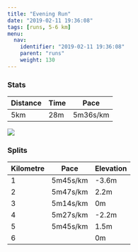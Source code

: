 ```yaml
---
title: "Evening Run"
date: "2019-02-11 19:36:08"
tags: [runs, 5-6 km]
menu:
  nav:
    identifier: "2019-02-11 19:36:08"
    parent: "runs"
    weight: 130
---
```


### Stats

| Distance | Time | Pace |
|----------|------|------|
|5km|28m|5m36s/km|

<img src='https://maps.googleapis.com/maps/api/staticmap?maptype=roadmap&path=enc:}pjeI|yyLrGtJrEt@hK~RdHfXjEf`@o@wAlAlTiAzf@jAoi@oAyQn@dBaHyc@sGyW}IyOeFoAoF_K&key=AIzaSyAfqMeaZ1CCJFGP5cWud__oZnT_Pybg-1M&size=800x800&markers=color:yellow|label:S|53.47103,-2.26735&markers=color:green|label:F|53.471059999999994,-2.2672499999999993'>

### Splits

| Kilometre | Pace | Elevation |
|------|------|-----------|
|1|5m45s/km|-3.6m|
|2|5m47s/km|2.2m|
|3|5m14s/km|0m|
|4|5m27s/km|-2.2m|
|5|5m45s/km|1.5m|
|6||0m|
